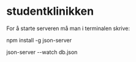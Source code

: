 # studentklinikken

For å starte serveren må man i terminalen skrive: 

npm install -g json-server

json-server --watch db.json
